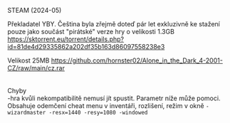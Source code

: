 STEAM (2024-05)

Překladatel YBY. Čeština byla zřejmě doteď pár let exkluzivně ke stažení pouze jako součást "pirátské" verze hry o velikosti 1.3GB
<br/>
https://sktorrent.eu/torrent/details.php?id=81de4d29335862a202df35b163d86097558238e3

Velikost 25MB https://github.com/hornster02/Alone_in_the_Dark_4-2001-CZ/raw/main/cz.rar
<br/>
<br/>
<br/>
Chyby
<br/>
-hra kvůli nekompatibilitě nemusí jít spustit. Parametr níže může pomoci. Obsahuje odemčení cheat menu v inventáři, rozlišení, režim v okně
```-wizardmaster -resx=1440 -resy=1080 -windowed```
